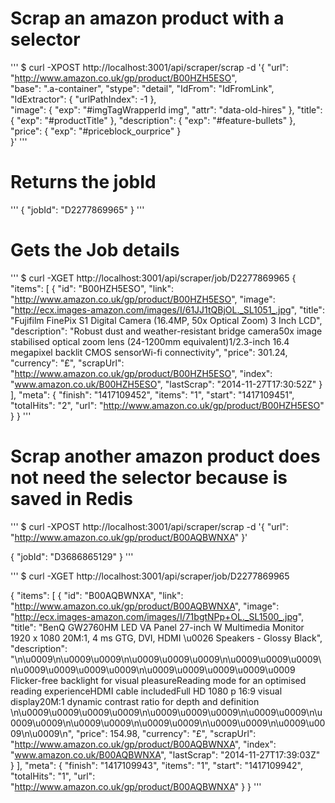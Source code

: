 
# Scrap an amazon product with a selector
'''
$ curl -XPOST http://localhost:3001/api/scraper/scrap -d '{
  "url": "http://www.amazon.co.uk/gp/product/B00HZH5ESO",  
  "base": ".a-container",
  "stype": "detail",
  "IdFrom": "IdFromLink",  
  "IdExtractor": {
    "urlPathIndex": -1
  },  
  "image": {
    "exp": "#imgTagWrapperId img",
    "attr": "data-old-hires"
  },
  "title": {
    "exp": "#productTitle"
  },
  "description": {
    "exp": "#feature-bullets"
  },
  "price": {
    "exp": "#priceblock_ourprice"
  }  
}'
'''

# Returns the jobId
'''
{
  "jobId": "D2277869965"
}
'''

# Gets the Job details
'''
$ curl -XGET http://localhost:3001/api/scraper/job/D2277869965
{
  "items": [
    {
      "id": "B00HZH5ESO",
      "link": "http://www.amazon.co.uk/gp/product/B00HZH5ESO",
      "image": "http://ecx.images-amazon.com/images/I/61JJ1tQBjOL._SL1051_.jpg",
      "title": "Fujifilm FinePix S1 Digital Camera (16.4MP, 50x Optical Zoom) 3 Inch LCD",
      "description": "Robust dust and weather-resistant bridge camera50x image stabilised optical zoom lens (24-1200mm equivalent)1/2.3-inch 16.4 megapixel backlit CMOS sensorWi-fi connectivity",
      "price": 301.24,
      "currency": "£",
      "scrapUrl": "http://www.amazon.co.uk/gp/product/B00HZH5ESO",
      "index": "www.amazon.co.uk/B00HZH5ESO",
      "lastScrap": "2014-11-27T17:30:52Z"
    }
  ],
  "meta": {
    "finish": "1417109452",
    "items": "1",
    "start": "1417109451",
    "totalHits": "2",
    "url": "http://www.amazon.co.uk/gp/product/B00HZH5ESO"
  }
}
'''

# Scrap another amazon product does not need the selector because is saved in Redis
'''
$ curl -XPOST http://localhost:3001/api/scraper/scrap -d '{
  "url": "http://www.amazon.co.uk/gp/product/B00AQBWNXA"
}'

{
  "jobId": "D3686865129"
}
'''

'''
$ curl -XGET http://localhost:3001/api/scraper/job/D2277869965

 {
  "items": [
    {
      "id": "B00AQBWNXA",
      "link": "http://www.amazon.co.uk/gp/product/B00AQBWNXA",
      "image": "http://ecx.images-amazon.com/images/I/71bgtNPp+OL._SL1500_.jpg",
      "title": "BenQ GW2760HM LED VA Panel 27-inch W Multimedia Monitor 1920 x 1080 20M:1, 4 ms GTG, DVI, HDMI \u0026 Speakers - Glossy Black",
      "description": "\n\u0009\n\u0009\u0009\n\u0009\u0009\u0009\n\u0009\u0009\u0009\n\u0009\u0009\u0009\u0009\n\u0009\u0009\u0009\u0009\u0009 Flicker-free backlight for visual pleasureReading mode for an optimised reading experienceHDMI cable includedFull HD 1080 p 16:9 visual display20M:1 dynamic contrast ratio for depth and definition \n\u0009\u0009\u0009\u0009\n\u0009\u0009\u0009\n\u0009\u0009\n\u0009\u0009\n\u0009\u0009\n\u0009\u0009\n\u0009\u0009\n\u0009\u0009\n\u0009\n",
      "price": 154.98,
      "currency": "£",
      "scrapUrl": "http://www.amazon.co.uk/gp/product/B00AQBWNXA",
      "index": "www.amazon.co.uk/B00AQBWNXA",
      "lastScrap": "2014-11-27T17:39:03Z"
    }
  ],
  "meta": {
    "finish": "1417109943",
    "items": "1",
    "start": "1417109942",
    "totalHits": "1",
    "url": "http://www.amazon.co.uk/gp/product/B00AQBWNXA"
  }
}
'''


